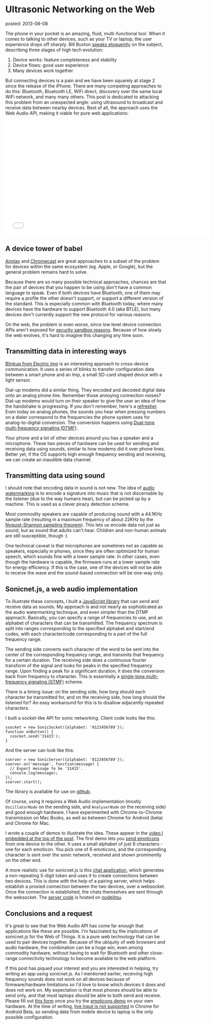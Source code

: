 Ultrasonic Networking on the Web
================================
posted: 2013-08-08

The phone in your pocket is an amazing, fluid, multi-functional tool.
When it comes to talking to other devices, such as your TV or laptop,
the user experience drops off sharply. Bill Buxton [speaks
eloquently][buxton] on the subject, describing three stages of
high tech evolution:

1. Device works: feature completeness and stability
2. Device flows: good user experience
3. Many devices work together

But connecting devices is a pain and we have been squarely at stage 2
since the release of the iPhone. There are many competing approaches to
do this: Bluetooth, Bluetooth LE, WiFi direct, discovery over the same
local WiFi network, and many many others. This post is dedicated to
attacking this problem from an unexpected angle: using ultrasound to
broadcast and receive data between nearby devices. Best of all, the
approach uses the Web Audio API, making it viable for pure web
applications:

<iframe width="640" height="360" src="//www.youtube.com/embed/w6lRq5spQmc" frameborder="0" allowfullscreen="true"></iframe>

[buxton]: http://www.youtube.com/watch?v=ZQJIwjlaPCQ&feature=youtu.be&t=21m00

<!--more-->

## A device tower of babel

[Airplay][] and [Chromecast][] are great approaches to a subset of the
problem for devices within the same ecosystem (eg. Apple, or Google),
but the general problem remains hard to solve.

Because there are so many possible technical approaches, chances are
that the pair of devices that you happen to be using don't have a common
language to speak. Even if both devices have Bluetooth, one of them may
require a profile the other doesn't support, or support a different
version of the standard. This is especially common with Bluetooth today,
where many devices have the hardware to support Bluetooth 4.0 (aka
BTLE), but many devices don't currently support the new protocol for
various reasons.

On the web, the problem is even worse, since low level device connection
APIs aren't exposed for [security sandbox reasons][sandbox]. Because of
how slowly the web evolves, it's hard to imagine this changing any time
soon.

[Airplay]: http://www.apple.com/airplay/
[Chromecast]: http://www.google.com/chromecast
[sandbox]: http://smus.com/installable-webapps/

## Transmitting data in interesting ways

[Blinkup from Electric Imp][blinkup] is an interesting approach to
cross-device communication. It uses a series of blinks to transfer
configuration data between a smart phone and an Imp, a small SD-card
shaped device with a light sensor.

Dial-up modems did a similar thing. They encoded and decoded digital
data onto an analog phone line. Remember those annoying connection
noises? Dial-up modems would turn on their speaker to give the user an
idea of how the handshake is progressing. If you don't remember, here's
a [refresher][dialup]. Even today on analog phones, the sounds you hear
when pressing numbers on a dialer correspond to the frequencies the
phone system uses for analog-to-digital conversion. The conversion
happens using [Dual-tone multi-frequency signaling (DTMF)][dtmf].

Your phone and a lot of other devices around you has a speaker and a
microphone. These two pieces of hardware can be used for sending and
receiving data using sounds, similar to how modems did it over phone
lines. Better yet, if the OS supports high enough frequency sending and
receiving, we can create an inaudible data channel.

[blinkup]: http://www.youtube.com/watch?v=sVWlQNzU4Ak
[dialup]: http://www.windytan.com/2012/11/the-sound-of-dialup-pictured.html
[dtmf]: http://en.wikipedia.org/wiki/Dual-tone_multi-frequency_signaling

## Transmitting data using sound

I should note that encoding data in sound is not new. The idea of [audio
watermarking][watermark] is to encode a signature into music that is not
discernable by the listener (due to the way humans hear), but can be
picked up by a machine. This is used as a clever piracy detection
scheme. 

Most commodity speakers are capable of producing sound with a 44.1KHz
sample rate (resulting in a maximum frequency of about 22KHz by the
[Nyquist-Shannon sampling theorem][nyquist]). This lets us encode data
not just as sound, but as sound that adults can't hear. Children and
non-human animals are still susceptible, though :)

One technical caveat is that microphones are sometimes not as capable as
speakers, especially in phones, since they are often optimized for human
speech, which sounds fine with a lower sample rate. In other cases,
even though the hardware is capable, the firmware runs at a lower sample
rate for energy efficiency. If this is the case, one of the devices will
not be able to receive the wave and the sound-based connection will be
one-way only.

[nyquist]: http://en.wikipedia.org/wiki/Nyquist%E2%80%93Shannon_sampling_theorem
[watermark]: http://en.wikipedia.org/wiki/Audio_watermark


## Sonicnet.js, a web audio implementation

To illustrate these concepts, I built a [JavaScript library][sonicnet]
that can send and receive data as sounds. My approach is and not nearly
as sophisticated as the audio watermarking technique, and even simpler
than the DTMF approach. Basically, you can specify a range of
frequencies to use, and an alphabet of characters that can be
transmitted. The frequency spectrum is split into ranges corresponding
to the specified alphabet and start/end codes, with each character/code
corresponding to a part of the full frequency range.

The sending side converts each character of the word to be sent into the
center of the corresponding frequency range, and transmits that
frequency for a certain duration. The receiving side does a continuous
fourier transform of the signal and looks for peaks in the specified
frequency range. Upon finding a peak for a significant duration, it does
the conversion back from frequency to character. This is essentially
a [single-tone multi-frequency signaling (STMF)][stmf] scheme.

There is a timing issue: on the sending side, how long should each
character be transmitted for, and on the receiving side, how long should
the listened for? An easy workaround for this is to disallow adjacently
repeated characters.

I built a socket-like API for sonic networking. Client code
looks like this:

    ssocket = new SonicSocket({alphabet: '0123456789'});
    function onButton() {
      ssocket.send('31415');
    }

And the server can look like this:

    sserver = new SonicServer({alphabet: '0123456789'});
    sserver.on('message', function(message) {
      // Expect message to be '31415'.
      console.log(message);
    });
    sserver.start();

The library is available for use on [github][lib].

Of course, using it requires a Web Audio implementation (mostly
`OscillatorNode` on the sending side, and `AnalyserNode` on the
receiving side) and good enough hardware. I have experimented with
Chrome-to-Chrome transmission on Mac Books, as well as between Chrome
for Android (beta) and Chrome for Mac.

I wrote a couple of demos to illustrate the idea. These appear in the
[video I embedded at the top of the post][video]. The first demo lets
you [send emoticons][emoticons] from one device to the other. It uses a
small alphabet of just 6 characters - one for each emoticon. You pick
one of 6 emoticons, and the corresponding character is sent over the
sonic network, received and shown prominently on the other end.

A more realistic use for sonicnet.js is this [chat
application][chat-pair], which generates a non-repeating 5-digit token
and uses it to create connections between two devices. This is done with
the help of a pairing server, which helps establish a proxied connection
between the two devices, over a websocket. Once the connection is
established, the chats themselves are sent through the websocket. The
[server code][server] is hosted on [nodejitsu][].

[stmf]: http://en.wikipedia.org/wiki/Selective_calling#Tone_burst_or_single_tone
[lib]: https://github.com/borismus/sonicnet.js/tree/master/lib
[emoticons]: http://borismus.github.io/sonicnet.js/emoticons
[chat-pair]: http://borismus.github.io/sonicnet.js/chat-pair
[sonicnet]: https://github.com/borismus/sonicnet.js
[video]: http://www.youtube.com/watch?v=w6lRq5spQmc
[server]: https://github.com/borismus/sonicnet.js/tree/master/server
[nodejitsu]: https://www.nodejitsu.com/

## Conclusions and a request

It's great to see that the Web Audio API has come far enough that
applications like these are possible. I'm fascinated by the implications
of sonicnet.js for the Web of Things. It is a pure web technology that
can be used to pair devices together. Because of the ubiquity of web
browsers and audio hardware, the combination can be a huge win, even
among commodity hardware, without having to wait for Bluetooth and other
close-range connectivity technology to become available to the web
platform.

If this post has piqued your interest and you are interested in helping,
try writing an app using sonicnet.js. As I mentioned earlier, receiving
high frequency sounds does not work on all devices because of
firmware/hardware limitations so I'd love to know which devices it does
and does not work on. My expectation is that most phones should be able
to send only, and that most laptops should be able to both send and
receive. Please fill out [this form][form] once you try the [emoticons
demo][emoticons] on your own hardware. At the time of writing, [live
input is not supported][live] in Chrome for Android Beta, so sending
data from mobile device to laptop is the only possible configuration.

[form]: https://docs.google.com/forms/d/1dAgNdVdhss-QR-Owm556RZch-MV_ntnAMP8_ZJi5XLA/viewform
[live]: http://crbug.com/242894
